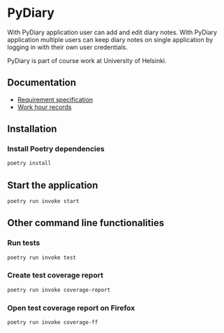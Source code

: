 # PyDiary

With PyDiary application user can add and edit diary notes. With PyDiary application multiple users can keep diary notes on single application by logging in with their own user credentials.

PyDiary is part of course work at University of Helsinki.

## Documentation

- [Requirement specification](https://github.com/tuukkalai/ot-harjoitustyo/blob/main/documentation/requirement_specification.md)
- [Work hour records](https://github.com/tuukkalai/ot-harjoitustyo/blob/main/documentation/work-hour-records.md)

## Installation

### Install Poetry dependencies

```sh
poetry install
```

## Start the application

```sh
poetry run invoke start
```

## Other command line functionalities

### Run tests

```sh
poetry run invoke test
```

### Create test coverage report

```sh
poetry run invoke coverage-report
```

### Open test coverage report on Firefox

```sh
poetry run invoke coverage-ff
```
